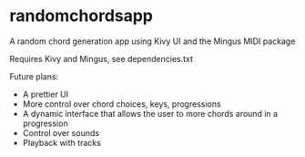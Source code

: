 # randomchordsapp
A random chord generation app using Kivy UI and the Mingus MIDI package 

Requires Kivy and Mingus, see dependencies.txt

Future plans:
- A prettier UI
- More control over chord choices, keys, progressions
- A dynamic interface that allows the user to more chords around in a progression
- Control over sounds
- Playback with tracks
